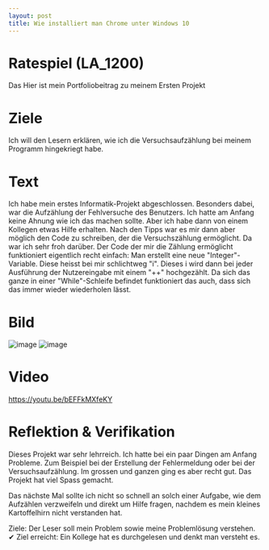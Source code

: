 ```yaml
---
layout: post
title: Wie installiert man Chrome unter Windows 10
---
```


# Ratespiel (LA_1200)

Das Hier ist mein Portfoliobeitrag zu meinem Ersten Projekt

# Ziele 
Ich will den Lesern erklären, wie ich die Versuchsaufzählung bei meinem Programm hingekriegt habe. 

# Text
Ich habe mein erstes Informatik-Projekt abgeschlossen. Besonders dabei, war die Aufzählung der Fehlversuche des Benutzers. Ich hatte am Anfang keine Ahnung wie ich das machen sollte. Aber ich habe dann von einem Kollegen etwas Hilfe erhalten. Nach den Tipps war es mir dann aber möglich den Code zu schreiben, der die Versuchszählung ermöglicht. Da war ich sehr froh darüber. Der Code der mir die Zählung ermöglicht funktioniert eigentlich recht einfach: Man erstellt eine neue "Integer"-Variable. Diese heisst bei mir schlichtweg "i". Dieses i wird dann bei jeder Ausführung der Nutzereingabe mit einem "++" hochgezählt. Da sich das ganze in einer "While"-Schleife befindet funktioniert das auch, dass sich das immer wieder wiederholen lässt. 

# Bild
![image](https://user-images.githubusercontent.com/89087278/134178575-3b995040-80c8-4068-89d6-0f570eb98d06.png)
![image](https://user-images.githubusercontent.com/89087278/134178759-d9108c69-cb39-4387-aaf3-614f9ae5347d.png)


# Video
https://youtu.be/bEFFkMXfeKY

# Reflektion & Verifikation
Dieses Projekt war sehr lehrreich. Ich hatte bei ein paar Dingen am Anfang Probleme. Zum Beispiel bei der Erstellung der Fehlermeldung oder bei der Versuchsaufzählung. Im grossen und ganzen ging es aber recht gut. Das Projekt hat viel Spass gemacht. 

Das nächste Mal sollte ich nicht so schnell an solch einer Aufgabe, wie dem Aufzählen verzweifeln und direkt um Hilfe fragen, nachdem es mein kleines Kartoffelhirn nicht verstanden hat. 
 

Ziele: Der Leser soll mein Problem sowie meine Problemlösung verstehen.
✔ Ziel erreicht: Ein Kollege hat es durchgelesen und denkt man versteht es.





